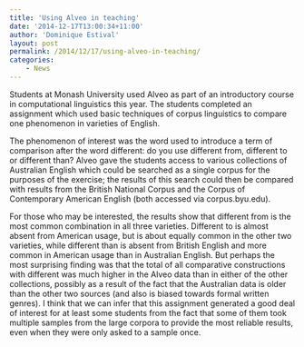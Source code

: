 ```yaml
---
title: 'Using Alveo in teaching'
date: '2014-12-17T13:00:34+11:00'
author: 'Dominique Estival'
layout: post
permalink: /2014/12/17/using-alveo-in-teaching/
categories:
    - News
---
```


Students at Monash University used Alveo as part of an introductory course in computational linguistics this year. The students completed an assignment which used basic techniques of corpus linguistics to compare one phenomenon in varieties of English.

The phenomenon of interest was the word used to introduce a term of comparison after the word different: do you use different from, different to or different than? Alveo gave the students access to various collections of Australian English which could be searched as a single corpus for the purposes of the exercise; the results of this search could then be compared with results from the British National Corpus and the Corpus of Contemporary American English (both accessed via corpus.byu.edu).

For those who may be interested, the results show that different from is the most common combination in all three varieties. Different to is almost absent from American usage, but is about equally common in the other two varieties, while different than is absent from British English and more common in American usage than in Australian English. But perhaps the most surprising finding was that the total of all comparative constructions with different was much higher in the Alveo data than in either of the other collections, possibly as a result of the fact that the Australian data is older than the other two sources (and also is biased towards formal written genres). I think that we can infer that this assignment generated a good deal of interest for at least some students from the fact that some of them took multiple samples from the large corpora to provide the most reliable results, even when they were only asked to a sample once.